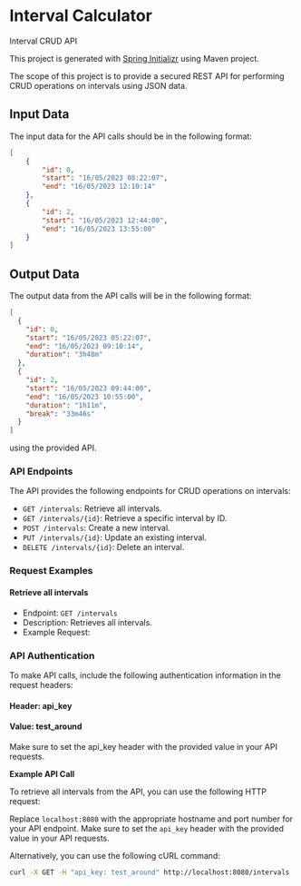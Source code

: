 # Interval Calculator

Interval CRUD API

This project is generated with [Spring Initializr](https://start.spring.io) using Maven project.

The scope of this project is to provide a secured REST API for performing CRUD operations on intervals using JSON data.

## Input Data

The input data for the API calls should be in the following format:

```json
[
    {
        "id": 0,
        "start": "16/05/2023 08:22:07",
        "end": "16/05/2023 12:10:14"
    },
    {
        "id": 2,
        "start": "16/05/2023 12:44:00",
        "end": "16/05/2023 13:55:00"
    }
]
```

## Output Data

The output data from the API calls will be in the following format:

```json
[
  {
    "id": 0,
    "start": "16/05/2023 05:22:07",
    "end": "16/05/2023 09:10:14",
    "duration": "3h48m"
  },
  {
    "id": 2,
    "start": "16/05/2023 09:44:00",
    "end": "16/05/2023 10:55:00",
    "duration": "1h11m",
    "break": "33m46s"
  }
]
```
using the provided API.

### API Endpoints

The API provides the following endpoints for CRUD operations on intervals:

- `GET /intervals`: Retrieve all intervals.
- `GET /intervals/{id}`: Retrieve a specific interval by ID.
- `POST /intervals`: Create a new interval.
- `PUT /intervals/{id}`: Update an existing interval.
- `DELETE /intervals/{id}`: Delete an interval.

### Request Examples

#### Retrieve all intervals

- Endpoint: `GET /intervals`
- Description: Retrieves all intervals.
- Example Request:

### API Authentication
To make API calls, include the following authentication information in the request headers:

#### Header: api_key
#### Value: test_around
Make sure to set the api_key header with the provided value in your API requests.

**Example API Call**

To retrieve all intervals from the API, you can use the following HTTP request:


Replace `localhost:8080` with the appropriate hostname and port number for your API endpoint. Make sure to set the `api_key` header with the provided value in your API requests.

Alternatively, you can use the following cURL command:

```bash
curl -X GET -H "api_key: test_around" http://localhost:8080/intervals

```
